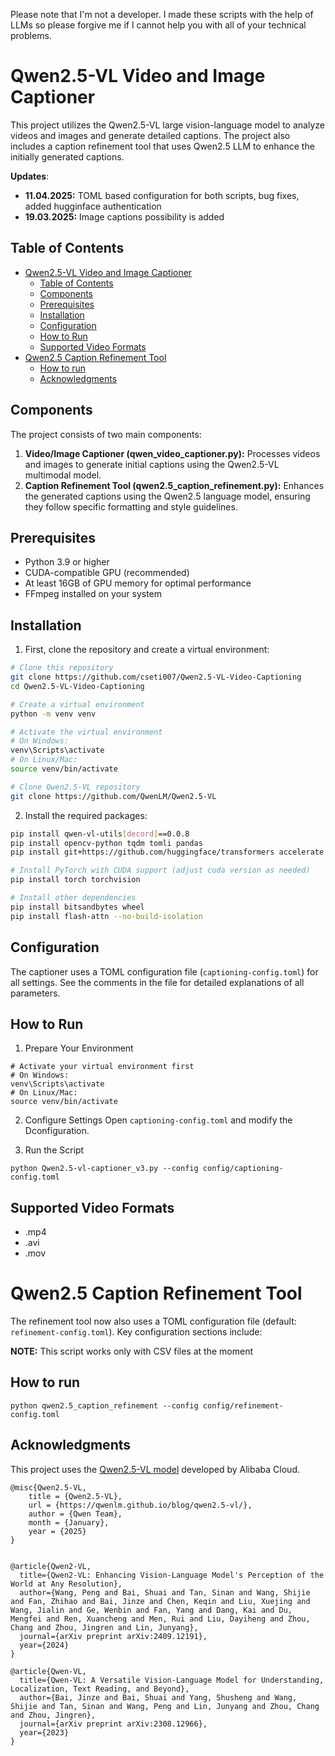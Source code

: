Please note that I'm not a developer. I made these scripts with the help of LLMs so please forgive me if I cannot help you with all of your technical problems.

# Qwen2.5-VL Video and Image Captioner
This project utilizes the Qwen2.5-VL large vision-language model to analyze videos and images and generate detailed captions. The project also includes a caption refinement tool that uses Qwen2.5 LLM to enhance the initially generated captions.

**Updates**:
- **11.04.2025:** TOML based configuration for both scripts, bug fixes, added hugginface authentication
- **19.03.2025:** Image captions possibility is added

## Table of Contents

- [Qwen2.5-VL Video and Image Captioner](#qwen25-vl-video-and-image-captioner)
  - [Table of Contents](#table-of-contents)
  - [Components](#components)
  - [Prerequisites](#prerequisites)
  - [Installation](#installation)
  - [Configuration](#configuration)
  - [How to Run](#how-to-run)
  - [Supported Video Formats](#supported-video-formats)
- [Qwen2.5 Caption Refinement Tool](#qwen25-caption-refinement-tool)
  - [How to run](#how-to-run-1)
  - [Acknowledgments](#acknowledgments)

## Components
The project consists of two main components:

1. **Video/Image Captioner (qwen_video_captioner.py):** Processes videos and images to generate initial captions using the Qwen2.5-VL multimodal model.
2. **Caption Refinement Tool (qwen2.5_caption_refinement.py):** Enhances the generated captions using the Qwen2.5 language model, ensuring they follow specific formatting and style guidelines.

## Prerequisites

- Python 3.9 or higher
- CUDA-compatible GPU (recommended)
- At least 16GB of GPU memory for optimal performance
- FFmpeg installed on your system

## Installation

1. First, clone the repository and create a virtual environment:

```bash
# Clone this repository
git clone https://github.com/cseti007/Qwen2.5-VL-Video-Captioning
cd Qwen2.5-VL-Video-Captioning

# Create a virtual environment
python -m venv venv

# Activate the virtual environment
# On Windows:
venv\Scripts\activate
# On Linux/Mac:
source venv/bin/activate

# Clone Qwen2.5-VL repository
git clone https://github.com/QwenLM/Qwen2.5-VL
```

2. Install the required packages:

```bash
pip install qwen-vl-utils[decord]==0.0.8
pip install opencv-python tqdm tomli pandas
pip install git+https://github.com/huggingface/transformers accelerate

# Install PyTorch with CUDA support (adjust cuda version as needed)
pip install torch torchvision

# Install other dependencies
pip install bitsandbytes wheel
pip install flash-attn --no-build-isolation
```

## Configuration

The captioner uses a TOML configuration file (```captioning-config.toml```) for all settings. See the comments in the file for detailed explanations of all parameters.

## How to Run

1. Prepare Your Environment
```
# Activate your virtual environment first
# On Windows:
venv\Scripts\activate
# On Linux/Mac:
source venv/bin/activate
```
2. Configure Settings
Open ```captioning-config.toml``` and modify the Dconfiguration.

3. Run the Script
```
python Qwen2.5-vl-captioner_v3.py --config config/captioning-config.toml

```
## Supported Video Formats

- .mp4
- .avi
- .mov

# Qwen2.5 Caption Refinement Tool
The refinement tool now also uses a TOML configuration file (default: ```refinement-config.toml```). Key configuration sections include:

**NOTE:** This script works only with CSV files at the moment

## How to run
```
python qwen2.5_caption_refinement --config config/refinement-config.toml

```


## Acknowledgments

This project uses the [Qwen2.5-VL model](https://github.com/QwenLM/Qwen2.5-VL) developed by Alibaba Cloud.

```
@misc{Qwen2.5-VL,
    title = {Qwen2.5-VL},
    url = {https://qwenlm.github.io/blog/qwen2.5-vl/},
    author = {Qwen Team},
    month = {January},
    year = {2025}
}


@article{Qwen2-VL,
  title={Qwen2-VL: Enhancing Vision-Language Model's Perception of the World at Any Resolution},
  author={Wang, Peng and Bai, Shuai and Tan, Sinan and Wang, Shijie and Fan, Zhihao and Bai, Jinze and Chen, Keqin and Liu, Xuejing and Wang, Jialin and Ge, Wenbin and Fan, Yang and Dang, Kai and Du, Mengfei and Ren, Xuancheng and Men, Rui and Liu, Dayiheng and Zhou, Chang and Zhou, Jingren and Lin, Junyang},
  journal={arXiv preprint arXiv:2409.12191},
  year={2024}
}

@article{Qwen-VL,
  title={Qwen-VL: A Versatile Vision-Language Model for Understanding, Localization, Text Reading, and Beyond},
  author={Bai, Jinze and Bai, Shuai and Yang, Shusheng and Wang, Shijie and Tan, Sinan and Wang, Peng and Lin, Junyang and Zhou, Chang and Zhou, Jingren},
  journal={arXiv preprint arXiv:2308.12966},
  year={2023}
}
```
